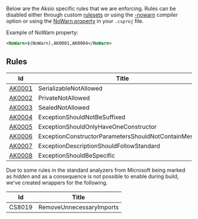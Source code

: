 Below are the Aksio specific rules that we are enforcing.
Rules can be disabled either through custom [rulesets](https://docs.microsoft.com/en-us/visualstudio/code-quality/how-to-create-a-custom-rule-set)
or using the [-nowarn](https://docs.microsoft.com/en-us/dotnet/csharp/language-reference/compiler-options/nowarn-compiler-option) compiler option or using the
[NoWarn property](https://docs.microsoft.com/en-us/visualstudio/msbuild/common-msbuild-project-properties?view=vs-2019) in your `.csproj` file.

Example of NoWarn property:

```xml
<NoWarn>$(NoWarn),AK0001,AK0004</NoWarn>
```

## Rules

| Id | Title |
| --- | ----- |
| [AK0001](./AK0001.md) | SerializableNotAllowed |
| [AK0002](./AK0002.md) | PrivateNotAllowed |
| [AK0003](./AK0003.md) | SealedNotAllowed |
| [AK0004](./AK0004.md) | ExceptionShouldNotBeSuffixed |
| [AK0005](./AK0005.md) | ExceptionShouldOnlyHaveOneConstructor |
| [AK0006](./AK0006.md) | ExceptionConstructorParametersShouldNotContainMessage |
| [AK0007](./AK0007.md) | ExceptionDescriptionShouldFollowStandard |
| [AK0008](./DL0008.md) | ExceptionShouldBeSpecific |

Due to some rules in the standard analyzers from Microsoft being marked as
*hidden* and as a consequence is not possible to enable during build, we've
created wrappers for the following.

| Id | Title |
| --- | ----- |
| CS8019 | RemoveUnnecessaryImports |
